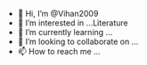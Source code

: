- 👋 Hi, I’m @Vihan2009
- 👀 I’m interested in ...Literature
- 🌱 I’m currently learning ...
- 💞️ I’m looking to collaborate on ...
- 📫 How to reach me ...

<!---
Vihan2009/Vihan2009 is a ✨ special ✨ repository because its `README.md` (this file) appears on your GitHub profile.
You can click the Preview link to take a look at your changes.
--->
